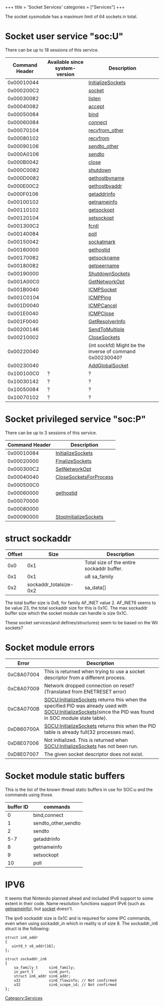 +++
title = 'Socket Services'
categories = ["Services"]
+++

The socket sysmodule has a maximum limit of 64 sockets in total.

# Socket user service "soc:U"

There can be up to 18 sessions of this service.

| Command Header | Available since system-version | Description                                              |
|----------------|--------------------------------|----------------------------------------------------------|
| 0x00010044     |                                | [InitializeSockets](SOCU:InitializeSockets "wikilink")   |
| 0x000200C2     |                                | [socket](SOCU:socket "wikilink")                         |
| 0x00030082     |                                | [listen](SOCU:listen "wikilink")                         |
| 0x00040082     |                                | [accept](SOCU:accept "wikilink")                         |
| 0x00050084     |                                | [bind](SOCU:bind "wikilink")                             |
| 0x00060084     |                                | [connect](SOCU:connect "wikilink")                       |
| 0x00070104     |                                | [recvfrom_other](SOCU:recvfrom_other "wikilink")         |
| 0x00080102     |                                | [recvfrom](SOCU:recvfrom "wikilink")                     |
| 0x00090106     |                                | [sendto_other](SOCU:sendto_other "wikilink")             |
| 0x000A0106     |                                | [sendto](SOCU:sendto "wikilink")                         |
| 0x000B0042     |                                | [close](SOCU:close "wikilink")                           |
| 0x000C0082     |                                | [shutdown](SOCU:shutdown "wikilink")                     |
| 0x000D0082     |                                | [gethostbyname](SOCU:gethostbyname "wikilink")           |
| 0x000E00C2     |                                | [gethostbyaddr](SOCU:gethostbyaddr "wikilink")           |
| 0x000F0106     |                                | [getaddrinfo](SOCU:getaddrinfo "wikilink")               |
| 0x00100102     |                                | [getnameinfo](SOCU:getnameinfo "wikilink")               |
| 0x00110102     |                                | [getsockopt](SOCU:getsockopt "wikilink")                 |
| 0x00120104     |                                | [setsockopt](SOCU:setsockopt "wikilink")                 |
| 0x001300C2     |                                | [fcntl](SOCU:fcntl "wikilink")                           |
| 0x00140084     |                                | [poll](SOCU:poll "wikilink")                             |
| 0x00150042     |                                | [sockatmark](SOCU:sockatmark "wikilink")                 |
| 0x00160000     |                                | [gethostid](SOCU:gethostid "wikilink")                   |
| 0x00170082     |                                | [getsockname](SOCU:getsockname "wikilink")               |
| 0x00180082     |                                | [getpeername](SOCU:getpeername "wikilink")               |
| 0x00190000     |                                | [ShutdownSockets](SOCU:ShutdownSockets "wikilink")       |
| 0x001A00C0     |                                | [GetNetworkOpt](SOCU:GetNetworkOpt "wikilink")           |
| 0x001B0040     |                                | [ICMPSocket](SOCU:ICMPSocket "wikilink")                 |
| 0x001C0104     |                                | [ICMPPing](SOCU:ICMPPing "wikilink")                     |
| 0x001D0040     |                                | [ICMPCancel](SOCU:ICMPCancel "wikilink")                 |
| 0x001E0040     |                                | [ICMPClose](SOCU:ICMPClose "wikilink")                   |
| 0x001F0040     |                                | [GetResolverInfo](SOCU:GetResolverInfo "wikilink")       |
| 0x00200146     |                                | [SendToMultiple](SOCU:SendToMultiple "wikilink")         |
| 0x00210002     |                                | [CloseSockets](SOCU:CloseSockets "wikilink")             |
| 0x00220040     |                                | (int sockfd) Might be the inverse of command 0x00230040? |
| 0x00230040     |                                | [AddGlobalSocket](SOCU:AddGlobalSocket "wikilink")       |
| 0x100100C0     | ?                              | ?                                                        |
| 0x10030142     | ?                              | ?                                                        |
| 0x10050084     | ?                              | ?                                                        |
| 0x10070102     | ?                              | ?                                                        |

# Socket privileged service "soc:P"

There can be up to 3 sessions of this service.

| Command Header | Description                                                      |
|----------------|------------------------------------------------------------------|
| 0x00010084     | [InitializeSockets](SOCP:InitializeSockets "wikilink")           |
| 0x00020000     | [FinalizeSockets](SOCP:FinalizeSockets "wikilink")               |
| 0x000300C2     | [SetNetworkOpt](SOCP:SetNetworkOpt "wikilink")                   |
| 0x00040040     | [CloseSocketsForProcess](SOCP:CloseSocketsForProcess "wikilink") |
| 0x000500C0     |                                                                  |
| 0x00060000     | [gethostid](SOCP:gethostid "wikilink")                           |
| 0x00070000     |                                                                  |
| 0x00080000     |                                                                  |
| 0x00090000     | [StopInitializeSockets](SOCP:StopInitializeSockets "wikilink")   |

# struct sockaddr

| Offset | Size                   | Description                               |
|--------|------------------------|-------------------------------------------|
| 0x0    | 0x1                    | Total size of the entire sockaddr buffer. |
| 0x1    | 0x1                    | u8 sa_family                              |
| 0x2    | sockaddr_totalsize-0x2 | sa_data\[\]                               |

The total buffer size is 0x8, for family AF_INET value 2. AF_INET6 seems
to be value 23, the total sockaddr size for this is 0x1C. The max
sockaddr buffer size which the socket module can handle is size 0x1C.

These socket services(and defines/structures) seem to be based on the
Wii sockets?

# Socket module errors

| Error      | Description                                                                                                                                                                                                                           |
|------------|---------------------------------------------------------------------------------------------------------------------------------------------------------------------------------------------------------------------------------------|
| 0xC8A07004 | This is returned when trying to use a socket descriptor from a different process.                                                                                                                                                     |
| 0xC8A07009 | Network dropped connection on reset? (Translated from ENETRESET error)                                                                                                                                                                |
| 0xC8A0700B | [SOCU:InitializeSockets](SOCU:InitializeSockets "wikilink") returns this when the specified PID was already used with [SOCU:InitializeSockets](SOCU:InitializeSockets "wikilink")(since the PID was found in SOC module state table). |
| 0xD860700A | [SOCU:InitializeSockets](SOCU:InitializeSockets "wikilink") returns this when the PID table is already full(32 processes max).                                                                                                        |
| 0xD8E07006 | Not initialized. This is returned when [SOCU:InitializeSockets](SOCU:InitializeSockets "wikilink") has not been run.                                                                                                                  |
| 0xD8E07007 | The given socket descriptor does not exist.                                                                                                                                                                                           |

# Socket module static buffers

This is the list of the known thread static buffers in use for SOC:u and
the commands using those.

| buffer ID | commands            |
|-----------|---------------------|
| 0         | bind,connect        |
| 1         | sendto_other,sendto |
| 2         | sendto              |
| 5-7       | getaddrinfo         |
| 8         | getnameinfo         |
| 9         | setsockopt          |
| 10        | poll                |

# IPV6

It seems that Nintendo planned ahead and included IPv6 support to some
extent in their code. Name resolution functions support IPv6 (such as
[getnameinfo](SOCU:getnameinfo "wikilink")), but
[socket](SOCU:socket "wikilink") doesn't.

The ipv6 sockaddr size is 0x1C and is required for some IPC commands,
even when using sockaddr_in which in reality is of size 8. The
sockaddr_in6 struct is the following:

```
struct in6_addr
{
   uint8_t s6_addr[16];
};
```

```
struct sockaddr_in6
{
    sa_family_t     sin6_family;
    in_port_t       sin6_port;
    struct in6_addr sin6_addr;
    u32             sin6_flowinfo; // Not confirmed
    u32             sin6_scope_id; // Not confirmed
};
```

[Category:Services](Category:Services "wikilink")
